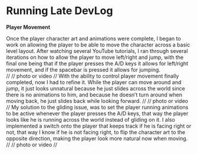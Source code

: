 # **Running Late DevLog**

**Player Movement**

Once the player character art and animations were complete, I began to work on allowing the player to be able to move the character across a basic level layout.  After watching several YouTube tutorials, I ran through several iterations on how to allow the player to move left/right and jump, with the final one being that if the player presses the A/D keys it allows for left/right movement, and if the spacebar is pressed it allows for jumping.  
//
// photo or video
//
With the ability to control player movement finally completed, now I had to refine it. While the player can move around and jump, it just looks unnatural because he just slides across the world since there is no animations to him, and because he doesn’t turn around when moving back, he just slides back while looking forward.
//
// photo or video 
//
My solution to the gliding issue, was to set the player running animations to be active whenever the player presses the A/D keys, that way the player looks like he is running across the world instead of gliding on it. I also implemented a switch onto the player that keeps track if he is facing right or not, that way I know if he is not facing right, to flip the character art to the opposite direction, making the player look more natural now when moving. 
//
// photo or video
//

